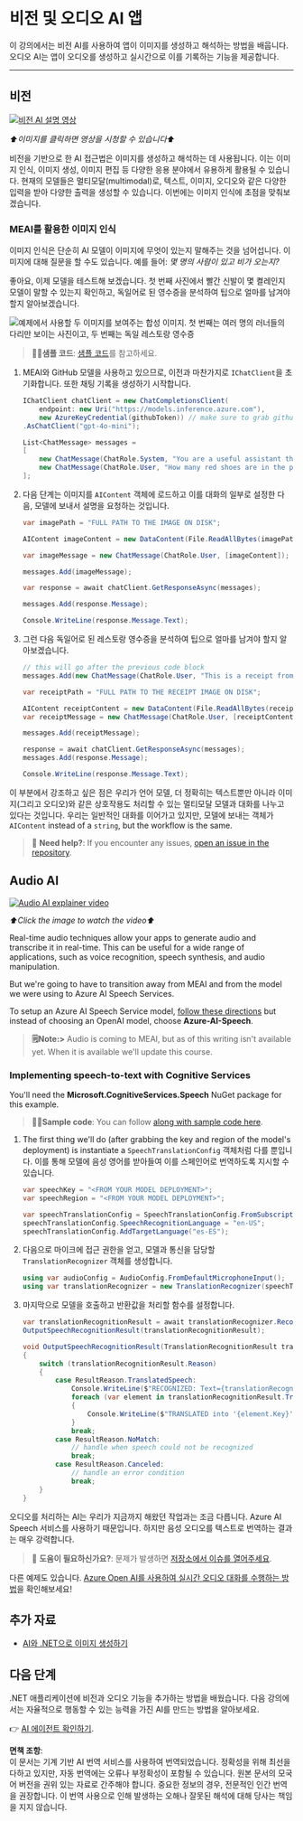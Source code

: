 # 비전 및 오디오 AI 앱

이 강의에서는 비전 AI를 사용하여 앱이 이미지를 생성하고 해석하는 방법을 배웁니다. 오디오 AI는 앱이 오디오를 생성하고 실시간으로 이를 기록하는 기능을 제공합니다.

---

## 비전

[![비전 AI 설명 영상](https://img.youtube.com/vi/QXbASt1KXuw/0.jpg)](https://youtu.be/QXbASt1KXuw?feature=shared)

_⬆️이미지를 클릭하면 영상을 시청할 수 있습니다⬆️_

비전을 기반으로 한 AI 접근법은 이미지를 생성하고 해석하는 데 사용됩니다. 이는 이미지 인식, 이미지 생성, 이미지 편집 등 다양한 응용 분야에서 유용하게 활용될 수 있습니다. 현재의 모델들은 멀티모달(multimodal)로, 텍스트, 이미지, 오디오와 같은 다양한 입력을 받아 다양한 출력을 생성할 수 있습니다. 이번에는 이미지 인식에 초점을 맞춰보겠습니다.

### MEAI를 활용한 이미지 인식

이미지 인식은 단순히 AI 모델이 이미지에 무엇이 있는지 말해주는 것을 넘어섭니다. 이미지에 대해 질문을 할 수도 있습니다. 예를 들어: _몇 명의 사람이 있고 비가 오는지?_  

좋아요, 이제 모델을 테스트해 보겠습니다. 첫 번째 사진에서 빨간 신발이 몇 켤레인지 모델이 말할 수 있는지 확인하고, 독일어로 된 영수증을 분석하여 팁으로 얼마를 남겨야 할지 알아보겠습니다.

![예제에서 사용할 두 이미지를 보여주는 합성 이미지. 첫 번째는 여러 명의 러너들의 다리만 보이는 사진이고, 두 번째는 독일 레스토랑 영수증](../../../translated_images/example-visual-image.e2fc4ffa5f01b3d65bb9bd5d23eebf97513bf486b761209b28fea06b63a11f6c.ko.png)

> 🧑‍💻**샘플 코드**: [샘플 코드](../../../03-CoreGenerativeAITechniques/src/Vision-01MEAI-GitHubModels)를 참고하세요.

1. MEAI와 GitHub 모델을 사용하고 있으므로, 이전과 마찬가지로 `IChatClient`을 초기화합니다. 또한 채팅 기록을 생성하기 시작합니다.

    ```csharp
    IChatClient chatClient = new ChatCompletionsClient(
        endpoint: new Uri("https://models.inference.azure.com"),
        new AzureKeyCredential(githubToken)) // make sure to grab githubToken from the secrets or environment
    .AsChatClient("gpt-4o-mini");

    List<ChatMessage> messages = 
    [
        new ChatMessage(ChatRole.System, "You are a useful assistant that describes images using a direct style."),
        new ChatMessage(ChatRole.User, "How many red shoes are in the photo?") // we'll start with the running photo
    ];
    ```

1. 다음 단계는 이미지를 `AIContent` 객체에 로드하고 이를 대화의 일부로 설정한 다음, 모델에 보내서 설명을 요청하는 것입니다.

    ```csharp
    var imagePath = "FULL PATH TO THE IMAGE ON DISK";

    AIContent imageContent = new DataContent(File.ReadAllBytes(imagePath), "image/jpeg"); // the important part here is that we're loading it in bytes. The image could come from anywhere.

    var imageMessage = new ChatMessage(ChatRole.User, [imageContent]);

    messages.Add(imageMessage);

    var response = await chatClient.GetResponseAsync(messages);

    messages.Add(response.Message);

    Console.WriteLine(response.Message.Text);
    ```

1. 그런 다음 독일어로 된 레스토랑 영수증을 분석하여 팁으로 얼마를 남겨야 할지 알아보겠습니다.

    ```csharp
    // this will go after the previous code block
    messages.Add(new ChatMessage(ChatRole.User, "This is a receipt from a lunch. I had the sausage. How much of a tip should I leave?"));

    var receiptPath = "FULL PATH TO THE RECEIPT IMAGE ON DISK";

    AIContent receiptContent = new DataContent(File.ReadAllBytes(receiptPath), "image/jpeg");
    var receiptMessage = new ChatMessage(ChatRole.User, [receiptContent]);

    messages.Add(receiptMessage);

    response = await chatClient.GetResponseAsync(messages);
    messages.Add(response.Message);

    Console.WriteLine(response.Message.Text);
    ```

이 부분에서 강조하고 싶은 점은 우리가 언어 모델, 더 정확히는 텍스트뿐만 아니라 이미지(그리고 오디오)와 같은 상호작용도 처리할 수 있는 멀티모달 모델과 대화를 나누고 있다는 것입니다. 우리는 일반적인 대화를 이어가고 있지만, 모델에 보내는 객체가 `AIContent` instead of a `string`, but the workflow is the same.

> 🙋 **Need help?**: If you encounter any issues, [open an issue in the repository](https://github.com/microsoft/Generative-AI-for-beginners-dotnet/issues/new).

## Audio AI

[![Audio AI explainer video](https://img.youtube.com/vi/fuquPXRNqCo/0.jpg)](https://youtu.be/fuquPXRNqCo?feature=shared)

_⬆️Click the image to watch the video⬆️_

Real-time audio techniques allow your apps to generate audio and transcribe it in real-time. This can be useful for a wide range of applications, such as voice recognition, speech synthesis, and audio manipulation.

But we're going to have to transition away from MEAI and from the model we were using to Azure AI Speech Services.

To setup an Azure AI Speech Service model, [follow these directions](../02-SetupDevEnvironment/getting-started-azure-openai.md) but instead of choosing an OpenAI model, choose **Azure-AI-Speech**.

> **🗒️Note:>** Audio is coming to MEAI, but as of this writing isn't available yet. When it is available we'll update this course.

### Implementing speech-to-text with Cognitive Services

You'll need the **Microsoft.CognitiveServices.Speech** NuGet package for this example.

> 🧑‍💻**Sample code**: You can follow [along with sample code here](../../../03-CoreGenerativeAITechniques/src/Audio-01-SpeechMic).

1. The first thing we'll do (after grabbing the key and region of the model's deployment) is instantiate a `SpeechTranslationConfig` 객체처럼 다를 뿐입니다. 이를 통해 모델에 음성 영어를 받아들여 이를 스페인어로 번역하도록 지시할 수 있습니다.

    ```csharp
    var speechKey = "<FROM YOUR MODEL DEPLOYMENT>";
    var speechRegion = "<FROM YOUR MODEL DEPLOYMENT>";

    var speechTranslationConfig = SpeechTranslationConfig.FromSubscription(speechKey, speechRegion);
    speechTranslationConfig.SpeechRecognitionLanguage = "en-US";
    speechTranslationConfig.AddTargetLanguage("es-ES");
    ```

1. 다음으로 마이크에 접근 권한을 얻고, 모델과 통신을 담당할 `TranslationRecognizer` 객체를 생성합니다.

    ```csharp
    using var audioConfig = AudioConfig.FromDefaultMicrophoneInput();
    using var translationRecognizer = new TranslationRecognizer(speechTranslationConfig, audioConfig);
    ```

1. 마지막으로 모델을 호출하고 반환값을 처리할 함수를 설정합니다.
   
    ```csharp
    var translationRecognitionResult = await translationRecognizer.RecognizeOnceAsync();
    OutputSpeechRecognitionResult(translationRecognitionResult);

    void OutputSpeechRecognitionResult(TranslationRecognitionResult translationRecognitionResult)
    {
        switch (translationRecognitionResult.Reason)
        {
            case ResultReason.TranslatedSpeech:
                Console.WriteLine($"RECOGNIZED: Text={translationRecognitionResult.Text}");
                foreach (var element in translationRecognitionResult.Translations)
                {
                    Console.WriteLine($"TRANSLATED into '{element.Key}': {element.Value}");
                }
                break;
            case ResultReason.NoMatch:
                // handle when speech could not be recognized
                break;
            case ResultReason.Canceled:
                // handle an error condition
                break;
        }
    }
    ```

오디오를 처리하는 AI는 우리가 지금까지 해왔던 작업과는 조금 다릅니다. Azure AI Speech 서비스를 사용하기 때문입니다. 하지만 음성 오디오를 텍스트로 번역하는 결과는 매우 강력합니다.

> 🙋 **도움이 필요하신가요?**: 문제가 발생하면 [저장소에서 이슈를 열어주세요](https://github.com/microsoft/Generative-AI-for-beginners-dotnet/issues/new).

다른 예제도 있습니다. [Azure Open AI를 사용하여 실시간 오디오 대화를 수행하는 방법](../../../03-CoreGenerativeAITechniques/src/Audio-02-RealTimeAudio)을 확인해보세요!

## 추가 자료

- [AI와 .NET으로 이미지 생성하기](https://learn.microsoft.com/dotnet/ai/quickstarts/quickstart-openai-generate-images?tabs=azd&pivots=openai)

## 다음 단계

.NET 애플리케이션에 비전과 오디오 기능을 추가하는 방법을 배웠습니다. 다음 강의에서는 자율적으로 행동할 수 있는 능력을 가진 AI를 만드는 방법을 알아보세요.

👉 [AI 에이전트 확인하기](./04-agents.md).

**면책 조항**:  
이 문서는 기계 기반 AI 번역 서비스를 사용하여 번역되었습니다. 정확성을 위해 최선을 다하고 있지만, 자동 번역에는 오류나 부정확성이 포함될 수 있습니다. 원본 문서의 모국어 버전을 권위 있는 자료로 간주해야 합니다. 중요한 정보의 경우, 전문적인 인간 번역을 권장합니다. 이 번역 사용으로 인해 발생하는 오해나 잘못된 해석에 대해 당사는 책임을 지지 않습니다.